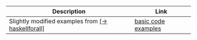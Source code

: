 |Description|Link|
|---|---|
| Slightly modified examples from [[→ haskellforall]](https://www.haskellforall.com/2015/10/basic-haskell-examples.html) | [basic code examples](https://github.com/rmnavr/hs_study/blob/main/demo_code/basic) |
